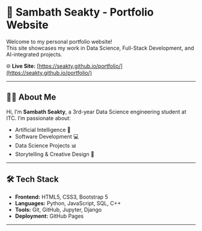 # 🚀 Sambath Seakty - Portfolio Website

Welcome to my personal portfolio website!  
This site showcases my work in Data Science, Full-Stack Development, and AI-integrated projects.

🌐 **Live Site:** [https://seakty.github.io/portfolio/](https://seakty.github.io/portfolio/)

---

## 🧑‍💻 About Me

Hi, I’m **Sambath Seakty**, a 3rd-year Data Science engineering student at ITC. I’m passionate about:

- Artificial Intelligence 🤖  
- Software Development 💻  
- Data Science Projects 📊  
- Storytelling & Creative Design 🎨  

---

## 🛠️ Tech Stack

- **Frontend:** HTML5, CSS3, Bootstrap 5  
- **Languages:** Python, JavaScript, SQL, C++  
- **Tools:** Git, GitHub, Jupyter, Django  
- **Deployment:** GitHub Pages

---

